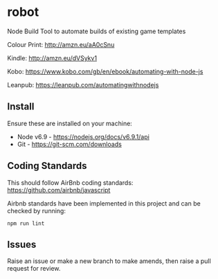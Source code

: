 # robot

Node Build Tool to automate builds of existing game templates

Colour Print: http://amzn.eu/aA0cSnu

Kindle: http://amzn.eu/dVSykv1

Kobo: https://www.kobo.com/gb/en/ebook/automating-with-node-js

Leanpub: https://leanpub.com/automatingwithnodejs

## Install

Ensure these are installed on your machine:

- Node v6.9 - <https://nodejs.org/docs/v6.9.1/api>
- Git - <https://git-scm.com/downloads>

## Coding Standards

This should follow AirBnb coding standards: https://github.com/airbnb/javascript

Airbnb standards have been implemented in this project and can be checked by running:

```shell
npm run lint
```

## Issues

Raise an issue or make a new branch to make amends, then raise a pull request for review.

